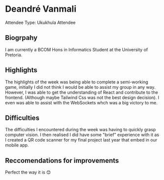 # Deandré Vanmali

Attendee Type: Ukukhula Attendee

## Biogrpahy

I am currently a BCOM Hons in Informatics Student at the University of Pretoria. 

## Highlights

The highlights of the week was being able to complete a semi-working game, initially I did not think I would be able to assist my group in any way. However, I was able to get the understanding of React and contribute to the frontend. (Although maybe Tailwind Css was not the best design decision). I even was able to assist with the WebSockets whch was a big victory to me. 

## Difficulties

The difficulties I encountered during the week was having to quickly grasp computer vision. I then realised I did have some "brief" experience with it as I created a QR code scanner for my final project last year that embed in our mobile app. 

## Reccomendations for improvements

Perfect the way it is 😊